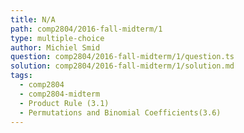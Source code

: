 ```yaml
---
title: N/A
path: comp2804/2016-fall-midterm/1
type: multiple-choice
author: Michiel Smid
question: comp2804/2016-fall-midterm/1/question.ts
solution: comp2804/2016-fall-midterm/1/solution.md
tags:
  - comp2804
  - comp2804-midterm
  - Product Rule (3.1)
  - Permutations and Binomial Coefficients(3.6)
---
```

